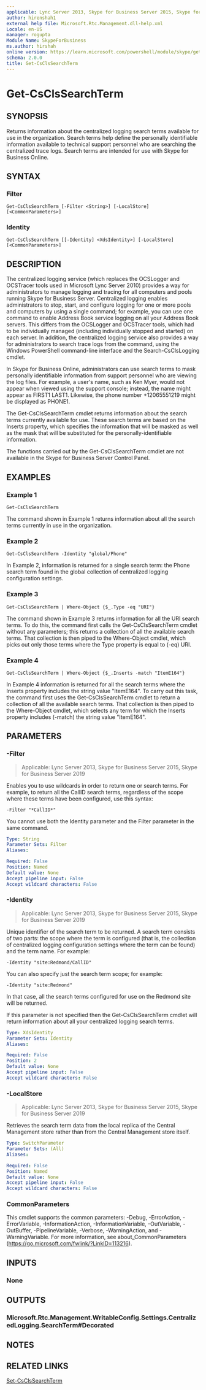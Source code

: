 ```yaml
---
applicable: Lync Server 2013, Skype for Business Server 2015, Skype for Business Server 2019
author: hirenshah1
external help file: Microsoft.Rtc.Management.dll-help.xml
Locale: en-US
manager: rogupta
Module Name: SkypeForBusiness
ms.author: hirshah
online version: https://learn.microsoft.com/powershell/module/skype/get-csclssearchterm
schema: 2.0.0
title: Get-CsClsSearchTerm
---
```


# Get-CsClsSearchTerm

## SYNOPSIS
Returns information about the centralized logging search terms available for use in the organization.
Search terms help define the personally identifiable information available to technical support personnel who are searching the centralized trace logs.
Search terms are intended for use with Skype for Business Online.


## SYNTAX

### Filter
```
Get-CsClsSearchTerm [-Filter <String>] [-LocalStore] [<CommonParameters>]
```

### Identity
```
Get-CsClsSearchTerm [[-Identity] <XdsIdentity>] [-LocalStore] [<CommonParameters>]
```

## DESCRIPTION
The centralized logging service (which replaces the OCSLogger and OCSTracer tools used in Microsoft Lync Server 2010) provides a way for administrators to manage logging and tracing for all computers and pools running Skype for Business Server.
Centralized logging enables administrators to stop, start, and configure logging for one or more pools and computers by using a single command; for example, you can use one command to enable Address Book service logging on all your Address Book servers.
This differs from the OCSLogger and OCSTracer tools, which had to be individually managed (including individually stopped and started) on each server.
In addition, the centralized logging service also provides a way for administrators to search trace logs from the command, using the Windows PowerShell command-line interface and the Search-CsClsLogging cmdlet.

In Skype for Business Online, administrators can use search terms to mask personally identifiable information from support personnel who are viewing the log files.
For example, a user's name, such as Ken Myer, would not appear when viewed using the support console; instead, the name might appear as FIRST1 LAST1.
Likewise, the phone number +12065551219 might be displayed as PHONE1.

The Get-CsClsSearchTerm cmdlet returns information about the search terms currently available for use.
These search terms are based on the Inserts property, which specifies the information that will be masked as well as the mask that will be substituted for the personally-identifiable information.

The functions carried out by the Get-CsClsSearchTerm cmdlet are not available in the Skype for Business Server Control Panel.


## EXAMPLES

### Example 1
```
Get-CsClsSearchTerm
```

The command shown in Example 1 returns information about all the search terms currently in use in the organization.

### Example 2
```
Get-CsClsSearchTerm -Identity "global/Phone"
```

In Example 2, information is returned for a single search term: the Phone search term found in the global collection of centralized logging configuration settings.

### Example 3
```
Get-CsClsSearchTerm | Where-Object {$_.Type -eq "URI"}
```

The command shown in Example 3 returns information for all the URI search terms.
To do this, the command first calls the Get-CsClsSearchTerm cmdlet without any parameters; this returns a collection of all the available search terms.
That collection is then piped to the Where-Object cmdlet, which picks out only those terms where the Type property is equal to (-eq) URI.

### Example 4
```
Get-CsClsSearchTerm | Where-Object {$_.Inserts -match "ItemE164"}
```

In Example 4 information is returned for all the search terms where the Inserts property includes the string value "ItemE164".
To carry out this task, the command first uses the Get-CsClsSearchTerm cmdlet to return a collection of all the available search terms.
That collection is then piped to the Where-Object cmdlet, which selects any term for which the Inserts property includes (-match) the string value "ItemE164".


## PARAMETERS

### -Filter

> Applicable: Lync Server 2013, Skype for Business Server 2015, Skype for Business Server 2019

Enables you to use wildcards in order to return one or search terms.
For example, to return all the CallID search terms, regardless of the scope where these terms have been configured, use this syntax:

`-Filter "*CallID*"`

You cannot use both the Identity parameter and the Filter parameter in the same command.

```yaml
Type: String
Parameter Sets: Filter
Aliases:

Required: False
Position: Named
Default value: None
Accept pipeline input: False
Accept wildcard characters: False
```

### -Identity

> Applicable: Lync Server 2013, Skype for Business Server 2015, Skype for Business Server 2019

Unique identifier of the search term to be returned.
A search term consists of two parts: the scope where the term is configured (that is, the collection of centralized logging configuration settings where the term can be found) and the term name.
For example:

`-Identity "site:Redmond/CallID"`

You can also specify just the search term scope; for example:

`-Identity "site:Redmond"`

In that case, all the search terms configured for use on the Redmond site will be returned.

If this parameter is not specified then the Get-CsClsSearchTerm cmdlet will return information about all your centralized logging search terms.

```yaml
Type: XdsIdentity
Parameter Sets: Identity
Aliases:

Required: False
Position: 2
Default value: None
Accept pipeline input: False
Accept wildcard characters: False
```

### -LocalStore

> Applicable: Lync Server 2013, Skype for Business Server 2015, Skype for Business Server 2019

Retrieves the search term data from the local replica of the Central Management store rather than from the Central Management store itself.

```yaml
Type: SwitchParameter
Parameter Sets: (All)
Aliases:

Required: False
Position: Named
Default value: None
Accept pipeline input: False
Accept wildcard characters: False
```

### CommonParameters
This cmdlet supports the common parameters: -Debug, -ErrorAction, -ErrorVariable, -InformationAction, -InformationVariable, -OutVariable, -OutBuffer, -PipelineVariable, -Verbose, -WarningAction, and -WarningVariable. For more information, see about_CommonParameters (https://go.microsoft.com/fwlink/?LinkID=113216).


## INPUTS

### None


## OUTPUTS

### Microsoft.Rtc.Management.WritableConfig.Settings.CentralizedLogging.SearchTerm#Decorated


## NOTES


## RELATED LINKS

[Set-CsClsSearchTerm](Set-CsClsSearchTerm.md)
